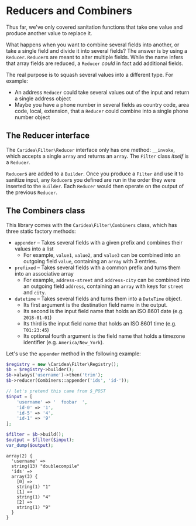 # Reducers and Combiners

Thus far, we've only covered sanitation functions that take one value and produce another value to replace it.

What happens when you want to combine several fields into another, or take a single field and divide it into several fields? The answer is by using a `Reducer`. `Reducer`s are meant to alter multiple fields. While the name infers that array fields are reduced, a `Reducer` *could* in fact add additional fields.

The real purpose is to squash several values into a different type. For
example:

* An address `Reducer` could take several values out of the input and return a
  single address object
* Maybe you have a phone number in several fields as country code, area code,
  local, extension, that a `Reducer` could combine into a single phone number object

## The Reducer interface

The `Caridea\Filter\Reducer` interface only has one method: `__invoke`, which accepts a single `array` and returns an `array`. The `Filter` class _itself_ is a `Reducer`.

`Reducer`s are added to a `Builder`. Once you produce a `Filter` and use it to sanitize input, any `Reducer`s you defined are run in the order they were inserted to the `Builder`. Each `Reducer` would then operate on the output of the previous `Reducer`.

## The Combiners class

This library comes with the `Caridea\Filter\Combiners` class, which has three static factory methods:

* `appender` – Takes several fields with a given prefix and combines their values into a list
  * For example, `value1`, `value2`, and `value3` can be combined into an outgoing field `value`, containing an `array` with 3 entries.
* `prefixed` – Takes several fields with a common prefix and turns them into an associative array
  * For example, `address-street` and `address-city` can be combined into an outgoing field `address`, containing an `array` with keys for `street` and `city`.
* `datetime` – Takes several fields and turns them into a `DateTime` object.
  * Its first argument is the destination field name in the output.
  * Its second is the input field name that holds an ISO 8601 date (e.g. `2018-01-01`)
  * Its third is the input field name that holds an ISO 8601 time (e.g. `T01:23:45`)
  * Its optional fourth argument is the field name that holds a timezone identifier (e.g. `America/New_York`).

Let's use the `appender` method in the following example:

```php
$registry = new \Caridea\Filter\Registry();
$b = $registry->builder();
$b->always('username')->then('trim');
$b->reducer(Combiners::appender('ids', 'id-'));

// let's pretend this came from $_POST
$input = [
    'username' => '  foobar  ',
    'id-0' => '1',
    'id-5' => '4',
    'id-1' => '9'
];

$filter = $b->build();
$output = $filter($input);
var_dump($output);
```
```
array(2) {
  'username' =>
  string(13) "doublecompile"
  'ids' =>
  array(3) {
    [0] =>
    string(1) "1"
    [1] =>
    string(1) "4"
    [2] =>
    string(1) "9"
  }
}
```
